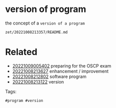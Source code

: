 # version of program

the concept of a `version of a program`

` zet/20221008213357/README.md `

# Related

- [20221009005402](/zet/20221009005402/README.md) preparing for the OSCP exam
- [20221008213627](/zet/20221008213627/README.md) enhancement / improvement
- [20221008212802](/zet/20221008212802/README.md) software program
- [20221008213122](/zet/20221008213122/README.md) version

Tags:

    #program #version
